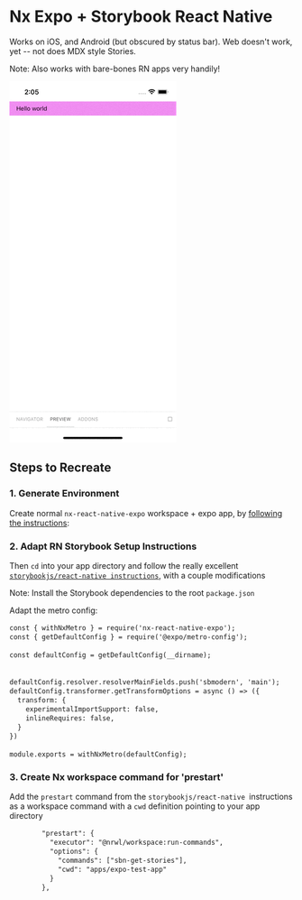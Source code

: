 # Nx Expo + Storybook React Native

Works on iOS, and Android (but obscured by status bar). Web doesn't work, yet -- not does MDX style Stories.

Note: Also works with bare-bones RN apps very handily!

![Recording of Storybook in iOS simulator](screen-recording.gif)

## Steps to Recreate

### 1. Generate Environment

Create normal `nx-react-native-expo` workspace + expo app, by [following the instructions](https://github.com/JacopoPatroclo/nx-react-native-expo):

### 2. Adapt RN Storybook Setup Instructions

Then `cd` into your app directory and follow the really excellent [`storybookjs/react-native instructions`](https://github.com/storybookjs/react-native/blob/next-6.0/v6README.md), with a couple modifications

Note: Install the Storybook dependencies to the root `package.json`

Adapt the metro config:

```
const { withNxMetro } = require('nx-react-native-expo');
const { getDefaultConfig } = require('@expo/metro-config');

const defaultConfig = getDefaultConfig(__dirname);


defaultConfig.resolver.resolverMainFields.push('sbmodern', 'main');
defaultConfig.transformer.getTransformOptions = async () => ({
  transform: {
    experimentalImportSupport: false,
    inlineRequires: false,
  }
})

module.exports = withNxMetro(defaultConfig);
```

### 3. Create Nx workspace command for 'prestart'

Add the `prestart` command from the `storybookjs/react-native `instructions as a workspace command with a `cwd` definition pointing to your app directory

```
        "prestart": {
          "executor": "@nrwl/workspace:run-commands",
          "options": {
            "commands": ["sbn-get-stories"],
            "cwd": "apps/expo-test-app"
          }
        },
```
